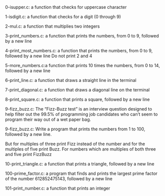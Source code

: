 0-isupper.c:  a function that checks for uppercase character

1-isdigit.c: a function that checks for a digit (0 through 9)

2-mul.c: a function that multiplies two integers

3-print_numbers.c: a function that prints the numbers, from 0 to 9, followed by
a new line

4-print_most_numbers.c: a function that prints the numbers, from 0 to 9,
followed by a new line
	 Do not print 2 and 4

5-more_numbers.c:a function that prints 10 times the numbers, from 0 to 14,
followed by a new line

6-print_line.c: a function that draws a straight line in the terminal

7-print_diagonal.c: a function that draws a diagonal line on the terminal

8-print_square.c: a function that prints a square, followed by a new line

9-fizz_buzz.c: The “Fizz-Buzz test” is an interview question designed to help
filter out the 99.5% of programming job candidates who can’t seem to program
their way out of a wet paper bag.

9-fizz_buzz.c: Write a program that prints the numbers from 1 to 100, followed
by a new line.

But for multiples of three print Fizz instead of the number and for the
multiples of five print Buzz. For numbers which are multiples of both three and
five print FizzBuzz

10-print_triangle.c: a function that prints a triangle, followed by a new line

100-prime_factor.c: a program that finds and prints the largest prime factor of
the number 612852475143, followed by a new line

101-print_number.c: a function that prints an integer